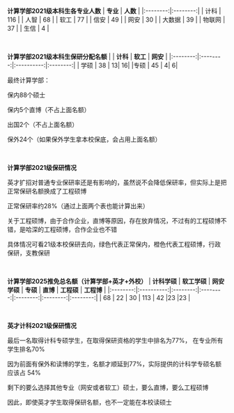 **计算学部2021级本科生各专业人数**
| **专业** | **人数** | 
|:--------:|:--------:|
| 计科 | 116 | 
| 人智 | 68 |
| 软工 | 77 |
| 信安 | 49 |
| 网安 | 30 | 
| 大数据 | 39 | 
| 物联网 | 37 | 
| 生信 | 4  | 

<br>

**计算学部2021级本科生保研分配名额**
| | **计科** | **软工** | **网安** |
|:--------:|:--------:|:----------:|:--------:|
| 学硕 | 38 | 13| 16|
|专硕 | 45 | 4| 6|

最终计算学部：

保内88个硕士

保内5个直博（不占上面名额）

出国2个（不占上面名额）

保外24个（如果保外学生拿本校保底，会占用上面名额）

<br>



**计算学部2021级保研情况**

英才扩招对普通专业保研率还是有影响的，虽然说不会降低保研率，但实际上是把正常保研名额换成了工程硕博

正常保研率约28%（通过上面两个表也能计算出来）

关于工程硕博，由于合作企业，直博等原因，存在放弃情况，不过有的工程硕博不错，是哈深的工程硕博，合作企业也不错

具体情况可看21级本校保研去向，绿色代表正常保内，橙色代表工程硕博，行政保研，支教保研

<br>

**计算学部2025推免总名额（计算学部+英才+外校）**
| **计科学硕** | **软工学硕** | **网安学硕** | **专硕** | **直博** | **工程硕** | **工程博** |
|:--------:|:----------:|:--------:|:--------:|:--------:|:--------:|:--------:|
 | 68       | 22         | 30      |   113      | 42     |23        |23        |


<br>

**英才计科2021级保研情况**

最后一名取得计科专硕学生，在取得保研资格的学生中排名为77%， 在专业所有学生排名70%

因为前面有保外和读博的学生，名额才顺延到77%，实际提供的计科学专硕名额应该占 54%

剩下的要么选择其他专业（网安或者软工）硕士，要么直博，要么工程硕博

因此，即使英才学生取得保研名额，也不一定能在本校读硕士
